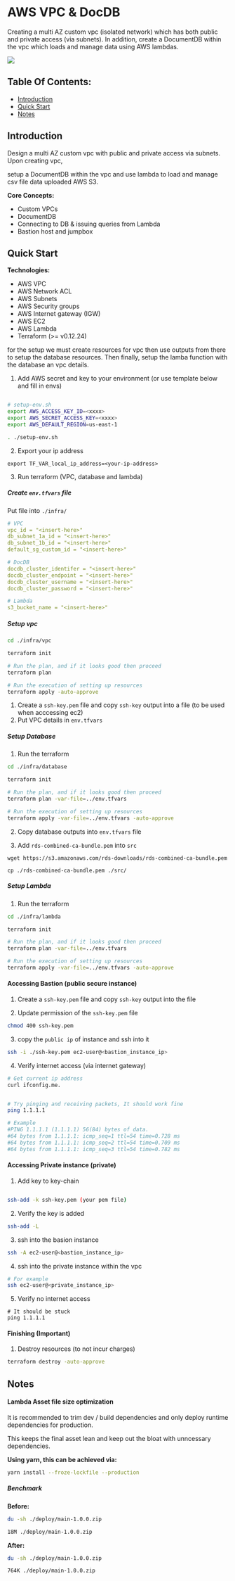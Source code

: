 # AWS VPC & DocDB

Creating a multi AZ custom vpc (isolated network) which has both public and private access (via subnets).
In addition, create a DocumentDB within the vpc which loads and manage data using AWS lambdas.

<img src="./images/aws-vpc-ec2.svg">

## Table Of Contents:

- [Introduction](#Introduction)
- [Quick Start](#quick-start)
- [Notes](#notes)

## Introduction

Design a multi AZ custom vpc with public and private access via subnets. Upon creating vpc, 

setup a DocumentDB within the vpc and use lambda to load and manage csv file data uploaded AWS S3.

**Core Concepts:**

- Custom VPCs
- DocumentDB
- Connecting to DB & issuing queries from Lambda
- Bastion host and jumpbox

## Quick Start

**Technologies:**

- AWS VPC 
- AWS Network ACL
- AWS Subnets
- AWS Security groups 
- AWS Internet gateway (IGW)
- AWS EC2 
- AWS Lambda
- Terraform (>= v0.12.24)


for the setup we must create resources for vpc then use outputs from there to setup the database resources.
Then finally, setup the lamba function with the database an vpc details.

1. Add AWS secret and key to your environment (or use template below and fill in envs)

```sh

# setup-env.sh
export AWS_ACCESS_KEY_ID=<xxxx>
export AWS_SECRET_ACCESS_KEY=<xxxx>
export AWS_DEFAULT_REGION=us-east-1

. ./setup-env.sh

```

2. Export your ip address

```
export TF_VAR_local_ip_address=<your-ip-address>
```

3. Run terraform (VPC, database and lambda)

##### Create `env.tfvars` file

Put file into `./infra/`

```yml
# VPC
vpc_id = "<insert-here>"
db_subnet_1a_id = "<insert-here>"
db_subnet_1b_id = "<insert-here>"
default_sg_custom_id = "<insert-here>"

# DocDB
docdb_cluster_identifer = "<insert-here>"
docdb_cluster_endpoint = "<insert-here>"
docdb_cluster_username = "<insert-here>"
docdb_cluster_password = "<insert-here>"

# Lambda
s3_bucket_name = "<insert-here>"
```

##### Setup vpc

```sh
cd ./infra/vpc

terraform init

# Run the plan, and if it looks good then proceed
terraform plan

# Run the execution of setting up resources
terraform apply -auto-approve
```
1. Create a `ssh-key.pem` file and copy `ssh-key` output into a file (to be used when acccessing ec2)
2. Put VPC details in `env.tfvars`

##### Setup Database

1. Run the terraform 

```sh
cd ./infra/database

terraform init

# Run the plan, and if it looks good then proceed
terraform plan -var-file=../env.tfvars

# Run the execution of setting up resources
terraform apply -var-file=../env.tfvars -auto-approve
```

2. Copy database outputs into `env.tfvars` file

3. Add `rds-combined-ca-bundle.pem` into `src`

```
wget https://s3.amazonaws.com/rds-downloads/rds-combined-ca-bundle.pem

cp ./rds-combined-ca-bundle.pem ./src/
```

##### Setup Lambda

1. Run the terraform 

```sh
cd ./infra/lambda

terraform init

# Run the plan, and if it looks good then proceed
terraform plan -var-file=../env.tfvars

# Run the execution of setting up resources
terraform apply -var-file=../env.tfvars -auto-approve
```

#### Accessing Bastion (public secure instance)


1. Create a `ssh-key.pem` file and copy `ssh-key` output into the file  

2. Update permission of the `ssh-key.pem` file  

```sh
chmod 400 ssh-key.pem
```

3. copy the `public ip` of instance and ssh into it   

```sh
ssh -i ./ssh-key.pem ec2-user@<bastion_instance_ip>
```

4. Verify internet access (via internet gateway)  

```sh
# Get current ip address
curl ifconfig.me.


# Try pinging and receiving packets, It should work fine 
ping 1.1.1.1

# Example
#PING 1.1.1.1 (1.1.1.1) 56(84) bytes of data.
#64 bytes from 1.1.1.1: icmp_seq=1 ttl=54 time=0.728 ms
#64 bytes from 1.1.1.1: icmp_seq=2 ttl=54 time=0.709 ms
#64 bytes from 1.1.1.1: icmp_seq=3 ttl=54 time=0.782 ms
```

#### Accessing Private instance (private)


1. Add key to key-chain 

```sh

ssh-add -k ssh-key.pem (your pem file)

```

2. Verify the key is added 

```sh
ssh-add -L
```

3. ssh into the basion instance 

```sh
ssh -A ec2-user@<bastion_instance_ip>
```

4. ssh into the private instance within the vpc

```sh
# For example
ssh ec2-user@<private_instance_ip>
```

5. Verify no internet access

```
# It should be stuck
ping 1.1.1.1
```

#### Finishing (**Important**)

1. Destroy resources (to not incur charges) 

```sh
terraform destroy -auto-approve
```

## Notes

#### Lambda Asset file size optimization 

It is recommended to trim dev / build dependencies and only deploy runtime dependencies for production.

This keeps the final asset lean and keep out the bloat with unncessary dependencies. 

**Using yarn, this can be achieved via:**

```sh
yarn install --froze-lockfile --production
```

##### Benchmark 

**Before:**

```sh
du -sh ./deploy/main-1.0.0.zip

18M	./deploy/main-1.0.0.zip
```

**After:**

```sh
du -sh ./deploy/main-1.0.0.zip

764K ./deploy/main-1.0.0.zip
```
